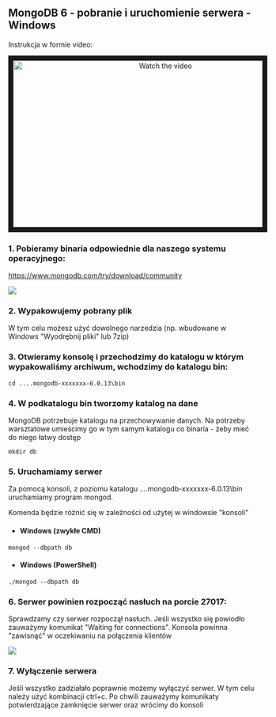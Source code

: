 ## MongoDB 6 - pobranie i uruchomienie serwera - Windows

Instrukcja w formie video:

<p align="center">
<a href="http://www.youtube.com/watch?feature=player_embedded&v=O8d2qYWFbNk" target="_blank">
 <img src="http://img.youtube.com/vi/O8d2qYWFbNk/maxresdefault.jpg" alt="Watch the video" width="600" height="337" border="10" />
</a>
</p>



### 1. Pobieramy binaria odpowiednie dla naszego systemu operacyjnego:
https://www.mongodb.com/try/download/community

![](https://i.imgur.com/nxsCgly.png)

### 2. Wypakowujemy pobrany plik
W tym celu możesz użyć dowolnego narzedzia (np. wbudowane w Windows "Wyodrębnij pliki" lub 7zip)

### 3. Otwieramy konsolę i przechodzimy do katalogu w którym wypakowaliśmy archiwum, wchodzimy do katalogu bin:
```
cd ....mongodb-xxxxxxx-6.0.13\bin
```
### 4. W podkatalogu bin tworzomy katalog na dane
MongoDB potrzebuje katalogu na przechowywanie danych. Na potrzeby warsztatowe umieścimy go w tym samym katalogu co binaria - żeby mieć do niego łatwy dostęp

```
mkdir db
```
### 5. Uruchamiamy serwer
Za pomocą konsoli, z poziomu katalogu ....mongodb-xxxxxxx-6.0.13\bin uruchamiamy program mongod.

Komenda będzie różnić się w zależności od użytej w windowsie "konsoli" 

- #### Windows (zwykłe CMD)
```
mongod --dbpath db
```

- #### Windows (PowerShell)
```
./mongod --dbpath db
```

### 6. Serwer powinien rozpocząć nasłuch na porcie 27017:
Sprawdzamy czy serwer rozpoczął nasłuch. Jeśli wszystko się powiodło zauważymy komunikat "Waiting for connections". Konsola powinna "zawisnąć" w oczekiwaniu na połączenia klientów

![](https://i.imgur.com/DgypFgd.png)

### 7. Wyłączenie serwera
Jeśli wszystko zadziałało poprawnie możemy wyłączyć serwer. W tym celu należy użyć kombinacji ctrl+c. Po chwili zauważymy komunikaty potwierdzające zamknięcie serwer oraz wrócimy do konsoli



